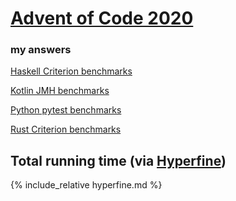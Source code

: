 # [Advent of Code 2020](https://adventofcode.com/2020)
### my answers

[Haskell Criterion benchmarks](aoc2020-bench.html)

[Kotlin JMH benchmarks](results.txt)

[Python pytest benchmarks](benchmark.svg)

[Rust Criterion benchmarks](criterion/report/index.html)

## Total running time (via [Hyperfine](https://github.com/sharkdp/hyperfine))

{% include_relative hyperfine.md %}
